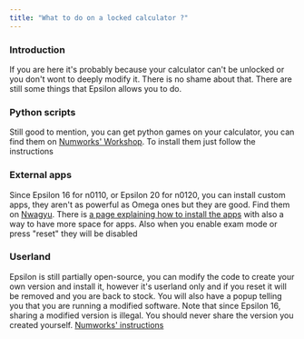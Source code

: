 ```yaml
---
title: "What to do on a locked calculator ?"
---
```


### Introduction

If you are here it's probably because your calculator can't be unlocked or you don't wont to deeply modify it. There is no shame about that.
There are still some things that Epsilon allows you to do.

### Python scripts

Still good to mention, you can get python games on your calculator, you can find them on [Numworks' Workshop](https://my.numworks.com/python/). To install them just follow the instructions

### External apps

Since Epsilon 16 for n0110, or Epsilon 20 for n0120, you can install custom apps, they aren't as powerful as Omega ones but they are good. Find them on [Nwagyu](https://www.nwagyu.com/).
There is [a page explaining how to install the apps](https://www.nwagyu.com/pages/how-to/) with also a way to have more space for apps.
Also when you enable exam mode or press "reset" they will be disabled

### Userland

Epsilon is still partially open-source, you can modify the code to create your own version and install it, however it's userland only and if you reset it will be removed and you are back to stock. You will also have a popup telling you that you are running a modified software.
Note that since Epsilon 16, sharing a modified version is illegal. You should never share the version you created yourself.
[Numworks' instructions](https://www.numworks.com/resources/engineering/software/build/)
